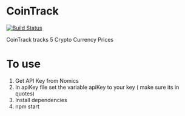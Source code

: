 # CoinTrack

[![Build Status](https://travis-ci.org/joemccann/dillinger.svg?branch=master)](https://travis-ci.org/joemccann/dillinger)

CoinTrack tracks 5 Crypto Currency Prices

# To use

1. Get API Key from Nomics
2. In apiKey file set the variable apiKey to your key ( make sure its in quotes)
3. Install dependencies
4. npm start
